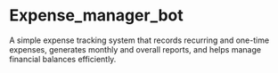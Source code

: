 # Expense_manager_bot
A simple expense tracking system that records recurring and one-time expenses, generates monthly and overall reports, and helps manage financial balances efficiently.
